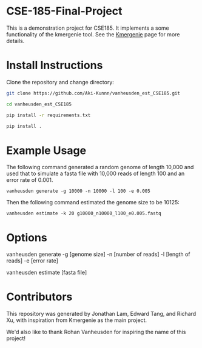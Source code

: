 # CSE-185-Final-Project

This is a demonstration project for CSE185. It implements a some functionality of the kmergenie tool. See the [Kmergenie](http://kmergenie.bx.psu.edu/) page for more details.

# Install Instructions

Clone the repository and change directory:

```bash
git clone https://github.com/Aki-Kunnn/vanheusden_est_CSE185.git

cd vanheusden_est_CSE185

pip install -r requirements.txt

pip install .
```

# Example Usage
The following command generated a random genome of length 10,000 and used that to simulate a fasta file with 10,000 reads of length 100 and an error rate of 0.001.

```
vanheusden generate -g 10000 -n 10000 -l 100 -e 0.005
```

Then the following command estimated the genome size to be 10125: 

```
vanheusden estimate -k 20 g10000_n10000_l100_e0.005.fastq
```

# Options
vanheusden generate -g [genome size] -n [number of reads] -l [length of reads] -e [error rate]

vanheusden estimate [fasta file]

# Contributors

This repository was generated by Jonathan Lam, Edward Tang, and Richard Xu, with inspiration from Kmergenie as the main project.

We'd also like to thank Rohan Vanheusden for inspiring the name of this project!
